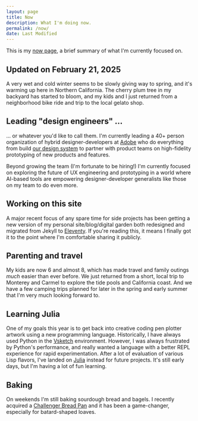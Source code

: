 ```yaml
---
layout: page
title: Now
description: What I'm doing now.
permalink: /now/
date: Last Modified
---
```


This is my [now page](https://nownownow.com/about), a brief summary of what I'm
currently focused on.

## Updated on February 21, 2025

A very wet and cold winter seems to be slowly giving way to spring, and it's warming up here in
Northern California. The cherry plum tree in my backyard has started to bloom,
and my kids and I just returned from a neighborhood bike ride and trip to the
local gelato shop.

## Leading "design engineers" ...

... or whatever you'd like to call them. I'm currently 
leading a 40+ person organization of hybrid designer-developers at
[Adobe](https://adobe.design) who do
everything from build [our design system](https://spectrum.adobe.com) to partner with product teams on
high-fidelity prototyping of new products and features.

Beyond growing the team (I'm fortunate to be hiring!) I'm currently focused on exploring the future of UX
engineering and prototyping in a world where AI-based tools are empowering designer-developer
generalists like those on my team to do even more.

## Working on this site

A major recent focus of any spare time for side projects has been getting a new
version of my personal site/blog/digital garden both redesigned and migrated
from Jekyll to [Eleventy](https://www.11ty.dev/). If you're reading this, it means I finally got it to
the point where I'm comfortable sharing it publicly.

## Parenting and travel

My kids are now 6 and almost 8, which has made travel and family outings *much*
easier than ever before. We just returned from a short, local trip to Monterey and
Carmel to explore the tide pools and California coast. And we have a few camping
trips planned for later in the spring and early summer that I'm very much
looking forward to.

## Learning Julia

One of my goals this year is to get back into creative coding pen
plotter artwork using a new programming language. Historically, I have always used Python in the [Vsketch](https://vsketch.readthedocs.io/en/latest/) environment. However, I was always frustrated by Python's performance, and really wanted a language with a better REPL experience for rapid experimentation. After a lot of evaluation of various Lisp flavors,
I've landed on [Julia](https://julialang.org/) instead for future projects. It's still early days, but I'm having
a lot of fun learning.

## Baking

On weekends I'm still baking sourdough bread and bagels. I recently acquired a [Challenger
Bread Pan](https://challengerbreadware.com/product/the-challenger-bread-pan/)
and it has been a game-changer, especially for batard-shaped loaves.
